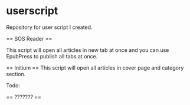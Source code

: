 # userscript
Repository for user script I created.

== SOS Reader ==

This script will open all articles in new tab at once and you can use EpubPress to publish all tabs at once.

== Initium ==
This script will open all articles in cover page and category section.

Todo:

== ??????? ==
